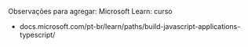 Observações para agregar: 
Microsoft Learn: curso
- docs.microsoft.com/pt-br/learn/paths/build-javascript-applications-typescript/